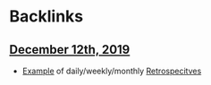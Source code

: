 
# Backlinks
## [December 12th, 2019](<December 12th, 2019.md>)
- [Example](<Example.md>) of daily/weekly/monthly [Retrospecitves](<Retrospecitves.md>)

